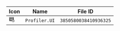 | Icon | Name | File ID |
| ---  | ---  | ---     |
| ![](Profiler.UI.png) | `Profiler.UI` | `3850580038410936325` |
